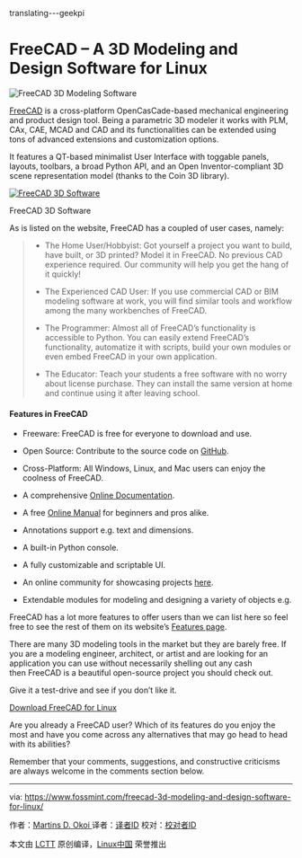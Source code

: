 translating---geekpi

FreeCAD – A 3D Modeling and Design Software for Linux
============================================================
![FreeCAD 3D Modeling Software](https://www.fossmint.com/wp-content/uploads/2017/12/FreeCAD-3D-Modeling-Software.png)

[FreeCAD][8] is a cross-platform OpenCasCade-based mechanical engineering and product design tool. Being a parametric 3D modeler it works with PLM, CAx, CAE, MCAD and CAD and its functionalities can be extended using tons of advanced extensions and customization options.

It features a QT-based minimalist User Interface with toggable panels, layouts, toolbars, a broad Python API, and an Open Inventor-compliant 3D scene representation model (thanks to the Coin 3D library).

 [![FreeCAD 3D Software](https://www.fossmint.com/wp-content/uploads/2017/12/FreeCAD-3D-Software.png)][9] 

FreeCAD 3D Software

As is listed on the website, FreeCAD has a coupled of user cases, namely:

> *   The Home User/Hobbyist: Got yourself a project you want to build, have built, or 3D printed? Model it in FreeCAD. No previous CAD experience required. Our community will help you get the hang of it quickly!
> 
> *   The Experienced CAD User: If you use commercial CAD or BIM modeling software at work, you will find similar tools and workflow among the many workbenches of FreeCAD.
> 
> *   The Programmer: Almost all of FreeCAD’s functionality is accessible to Python. You can easily extend FreeCAD’s functionality, automatize it with scripts, build your own modules or even embed FreeCAD in your own application.
> 
> *   The Educator: Teach your students a free software with no worry about license purchase. They can install the same version at home and continue using it after leaving school.

#### Features in FreeCAD

*   Freeware: FreeCAD is free for everyone to download and use.

*   Open Source: Contribute to the source code on [GitHub][4].

*   Cross-Platform: All Windows, Linux, and Mac users can enjoy the coolness of FreeCAD.

*   A comprehensive [Online Documentation][5].

*   A free [Online Manual][6] for beginners and pros alike.

*   Annotations support e.g. text and dimensions.

*   A built-in Python console.

*   A fully customizable and scriptable UI.

*   An online community for showcasing projects [here][7].

*   Extendable modules for modeling and designing a variety of objects e.g.

FreeCAD has a lot more features to offer users than we can list here so feel free to see the rest of them on its website’s [Features page][11].

There are many 3D modeling tools in the market but they are barely free. If you are a modeling engineer, architect, or artist and are looking for an application you can use without necessarily shelling out any cash then FreeCAD is a beautiful open-source project you should check out.

Give it a test-drive and see if you don’t like it.

[Download FreeCAD for Linux][13]

Are you already a FreeCAD user? Which of its features do you enjoy the most and have you come across any alternatives that may go head to head with its abilities?

Remember that your comments, suggestions, and constructive criticisms are always welcome in the comments section below.

--------------------------------------------------------------------------------

via: https://www.fossmint.com/freecad-3d-modeling-and-design-software-for-linux/

作者：[Martins D. Okoi ][a]
译者：[译者ID](https://github.com/译者ID)
校对：[校对者ID](https://github.com/校对者ID)

本文由 [LCTT](https://github.com/LCTT/TranslateProject) 原创编译，[Linux中国](https://linux.cn/) 荣誉推出

[a]:https://www.fossmint.com/author/dillivine/
[1]:https://www.fossmint.com/author/dillivine/
[2]:https://www.fossmint.com/author/dillivine/
[3]:https://www.fossmint.com/freecad-3d-modeling-and-design-software-for-linux/#disqus_thread
[4]:https://github.com/FreeCAD/FreeCAD
[5]:https://www.freecadweb.org/wiki/Main_Page
[6]:https://www.freecadweb.org/wiki/Manual
[7]:https://forum.freecadweb.org/viewforum.php?f=24
[8]:http://www.freecadweb.org/
[9]:https://www.fossmint.com/wp-content/uploads/2017/12/FreeCAD-3D-Software.png
[10]:https://www.fossmint.com/synfig-an-adobe-animate-alternative-for-gnulinux/
[11]:https://www.freecadweb.org/wiki/Feature_list
[12]:http://www.tecmint.com/red-hat-rhcsa-rhce-exam-certification-book/
[13]:https://www.freecadweb.org/wiki/Download
